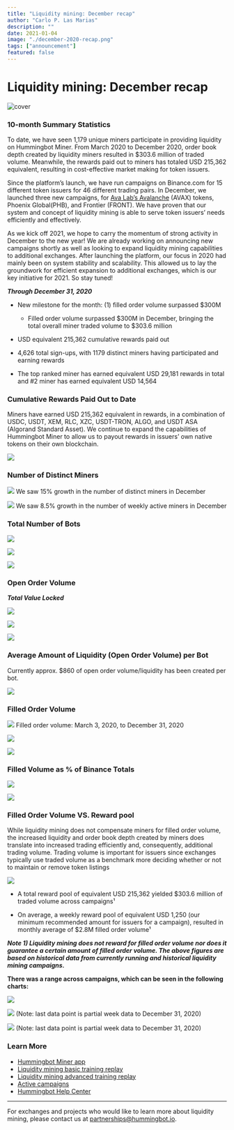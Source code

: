 ```yaml
---
title: "Liquidity mining: December recap"
author: "Carlo P. Las Marias"
description: ""
date: 2021-01-04
image: "./december-2020-recap.png"
tags: ["announcement"]
featured: false
---
```


# Liquidity mining: December recap

![cover](december-2020-recap.png)

### 10-month Summary Statistics

To date, we have seen 1,179 unique miners participate in providing liquidity on Hummingbot Miner. From March 2020 to December 2020, order book depth created by liquidity miners resulted in $303.6 million of traded volume. Meanwhile, the rewards paid out to miners has totaled USD 215,362 equivalent, resulting in cost-effective market making for token issuers.

Since the platform’s launch, we have run campaigns on Binance.com for 15 different token issuers for 46 different trading pairs. In December, we launched three new campaigns, for [Ava Lab’s Avalanche](../2020-12-ava-labs-avalanche-hummingbot-liquidity-mining/index.md) (AVAX) tokens, Phoenix Global(PHB), and Frontier (FRONT). We have proven that our system and concept of liquidity mining is able to serve token issuers’ needs efficiently and effectively.

<!-- more -->

As we kick off 2021, we hope to carry the momentum of strong activity in December to the new year! We are already working on announcing new campaigns shortly as well as looking to expand liquidity mining capabilities to additional exchanges.  After launching the platform, our focus in 2020 had mainly been on system stability and scalability.  This allowed us to lay the groundwork for efficient expansion to additional exchanges, which is our key initiative for 2021. So stay tuned!
 
***Through December 31, 2020***

- New milestone for the month: (1) filled order volume surpassed $300M

    - Filled order volume surpassed $300M in December, bringing the total overall miner traded volume to $303.6 million

- USD equivalent 215,362 cumulative rewards paid out

- 4,626 total sign-ups, with 1179 distinct miners having participated and earning rewards

- The top ranked miner has earned equivalent USD 29,181 rewards in total and #2 miner has earned equivalent USD 14,564
 
### Cumulative Rewards Paid Out to Date

Miners have earned USD 215,362 equivalent in rewards, in a combination of USDC, USDT, XEM, RLC, XZC, USDT-TRON, ALGO, and USDT ASA (Algorand Standard Asset). We continue to expand the capabilities of Hummingbot Miner to allow us to payout rewards in issuers’ own native tokens on their own blockchain.

![](./cumulative-reward-usd-value.png)

### Number of Distinct Miners

![](./cumulative-number-of-distinct-miners.png)
We saw 15% growth in the number of distinct miners in December

![](./weekly-distinct-miners.png) 
We saw 8.5% growth in the number of weekly active miners in December

### Total Number of Bots

![](./total-bots-by-base-asset.png) 

![](./cumulative-bots-by-base-asset.png) 

![](./average-bots-per-campaign.png) 

### Open Order Volume

***Total Value Locked***

![](./open-order-volume-by-base-asset.png) 

![](./stacked-open-order-volume-by-base-asset.png) 

![](./average-oov-per-campaign.png) 

### Average Amount of Liquidity (Open Order Volume) per Bot

Currently approx. $860 of open order volume/liquidity has been created per bot.

![](./average-usd-amount-per-bot.png)

### Filled Order Volume

![](./cumulative-volume.png)
Filled order volume: March 3, 2020, to December 31, 2020

![](./filled-order-volume-by-base-asset.png)

![](./stacked-filled-order-volume-by-base-asset.png)

### Filled Volume as % of Binance Totals

![](./fov-pct-of-binance-volume-by-base-asset.png)

![](./overall-liquidity-mining-fov-pct-of-daily-binance-total.png)

### Filled Order Volume VS. Reward pool

While liquidity mining does not compensate miners for filled order volume, the increased liquidity and order book depth created by miners does translate into increased trading efficiently and, consequently, additional trading volume. Trading volume is important for issuers since exchanges typically use traded volume as a benchmark more deciding whether or not to maintain or remove token listings

![](./rewards-vs-filled-order-volume.png)

- A total reward pool of equivalent USD 215,362 yielded $303.6 million of traded volume across campaigns¹

- On average, a weekly reward pool of equivalent USD 1,250 (our minimum recommended amount for issuers for a campaign), resulted in monthly average of $2.8M filled order volume¹

***Note 1) Liquidity mining does not reward for filled order volume nor does it guarantee a certain amount of filled order volume. The above figures are based on historical data from currently running and historical liquidity mining campaigns.***

**There was a range across campaigns, which can be seen in the following charts:**

![](./weekly-rewards.png)   

![](./weekly-filled-order-volume-usd.png)
(Note: last data point is partial week data to December 31, 2020)

![](./fov-per-usd-1250-weekly-reward.png)
(Note: last data point is partial week data to December 31, 2020)

### Learn More

- [Hummingbot Miner app](https://miners.hummingbot.io)
- [Liquidity mining basic training replay](https://youtu.be/QksultmszQM)
- [Liquidity mining advanced training replay](https://youtu.be/0I-M_k0mVf8)
- [Active campaigns](https://docs.hummingbot.io/miner/liquidity-mining/current-rewards&terms/#current-campaign-terms)
- [Hummingbot Help Center](https://hummingbot.zendesk.com/hc/en-us)

---

For exchanges and projects who would like to learn more about liquidity mining, please contact us at [partnerships@hummingbot.io](mailto:partnerships@hummingbot.io).